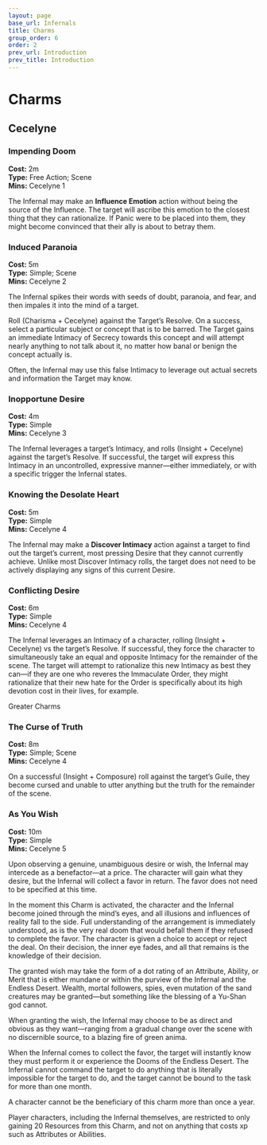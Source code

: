 ```yaml
---
layout: page
base_url: Infernals
title: Charms
group_order: 6
order: 2
prev_url: Introduction
prev_title: Introduction
---
```


Charms
======

Cecelyne
--------

### Impending Doom

**Cost:** 2m  
**Type:** Free Action; Scene  
**Mins:** Cecelyne 1

The Infernal may make an **Influence Emotion** action without being the
source of the Influence. The target will ascribe this emotion to the
closest thing that they can rationalize. If Panic were to be placed into
them, they might become convinced that their ally is about to betray
them.

### Induced Paranoia

**Cost:** 5m  
**Type:** Simple; Scene  
**Mins:** Cecelyne 2

The Infernal spikes their words with seeds of doubt, paranoia, and fear,
and then impales it into the mind of a target.

Roll (Charisma + Cecelyne) against the Target’s Resolve. On a success,
select a particular subject or concept that is to be barred. The Target
gains an immediate Intimacy of Secrecy towards this concept and will
attempt nearly anything to not talk about it, no matter how banal or
benign the concept actually is.

Often, the Infernal may use this false Intimacy to leverage out actual
secrets and information the Target may know.

### Inopportune Desire

**Cost:** 4m  
**Type:** Simple  
**Mins:** Cecelyne 3

The Infernal leverages a target’s Intimacy, and rolls (Insight +
Cecelyne) against the target’s Resolve. If successful, the target will
express this Intimacy in an uncontrolled, expressive manner—either
immediately, or with a specific trigger the Infernal states.

### Knowing the Desolate Heart

**Cost:** 5m  
**Type:** Simple  
**Mins:** Cecelyne 4

The Infernal may make a **Discover Intimacy** action against a target to
find out the target’s current, most pressing Desire that they cannot
currently achieve. Unlike most Discover Intimacy rolls, the target does
not need to be actively displaying any signs of this current Desire.

### Conflicting Desire

**Cost:** 6m  
**Type:** Simple  
**Mins:** Cecelyne 4

The Infernal leverages an Intimacy of a character, rolling (Insight +
Cecelyne) vs the target’s Resolve. If successful, they force the
character to simultaneously take an equal and opposite Intimacy for the
remainder of the scene. The target will attempt to rationalize this new
Intimacy as best they can—if they are one who reveres the Immaculate
Order, they might rationalize that their new hate for the Order is
specifically about its high devotion cost in their lives, for example.

<div class="greater_charm">Greater Charms</div>

### The Curse of Truth

**Cost:** 8m  
**Type:** Simple; Scene  
**Mins:** Cecelyne 4

On a successful (Insight + Composure) roll against the target’s Guile,
they become cursed and unable to utter anything but the truth for the
remainder of the scene.

### As You Wish

**Cost:** 10m  
**Type:** Simple  
**Mins:** Cecelyne 5

Upon observing a genuine, unambiguous desire or wish, the Infernal may
intercede as a benefactor—at a price. The character will gain what they
desire, but the Infernal will collect a favor in return. The favor does
not need to be specified at this time.

In the moment this Charm is activated, the character and the Infernal
become joined through the mind’s eyes, and all illusions and influences
of reality fall to the side. Full understanding of the arrangement is
immediately understood, as is the very real doom that would befall them
if they refused to complete the favor. The character is given a choice
to accept or reject the deal. On their decision, the inner eye fades,
and all that remains is the knowledge of their decision.

The granted wish may take the form of a dot rating of an Attribute,
Ability, or Merit that is either mundane or within the purview of the
Infernal and the Endless Desert. Wealth, mortal followers, spies, even
mutation of the sand creatures may be granted—but something like the
blessing of a Yu-Shan god cannot.

When granting the wish, the Infernal may choose to be as direct and
obvious as they want—ranging from a gradual change over the scene with
no discernible source, to a blazing fire of green anima.

When the Infernal comes to collect the favor, the target will instantly
know they must perform it or experience the Dooms of the Endless Desert.
The Infernal cannot command the target to do anything that is literally
impossible for the target to do, and the target cannot be bound to the
task for more than one month.

A character cannot be the beneficiary of this charm more than once a
year.

Player characters, including the Infernal themselves, are restricted to
only gaining 20 Resources from this Charm, and not on anything that
costs xp such as Attributes or Abilities.
